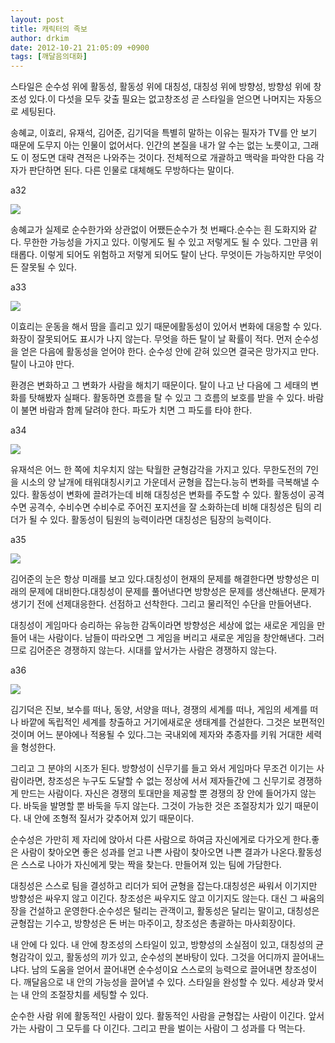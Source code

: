 ```yaml
---
layout: post
title: 캐릭터의 족보
author: drkim
date: 2012-10-21 21:05:09 +0900
tags: [깨달음의대화]
---
```


  스타일은 순수성 위에 활동성, 활동성 위에 대칭성, 대칭성 위에 방향성, 방향성 위에 창조성 있다.이 다섯을 모두 갖출 필요는 없고창조성 곧 스타일을 얻으면 나머지는 자동으로 세팅된다.






  송혜교, 이효리, 유재석, 김어준, 김기덕을 특별히 말하는 이유는 필자가 TV를 안 보기 때문에 도무지 아는 인물이 없어서다. 인간의 본질을 내가 알 수는 없는 노릇이고, 그래도 이 정도면 대략 견적은 나와주는 것이다. 전체적으로 개괄하고 맥락을 파악한 다음 각자가 판단하면 된다. 다른 인물로 대체해도 무방하다는 말이다.






  a32



  ![](/files/attach/images/198/520/308/a32.JPG)





  송혜교가 실제로 순수한가와 상관없이 어쨌든순수가 첫 번째다.순수는 흰 도화지와 같다. 무한한 가능성을 가지고 있다. 이렇게도 될 수 있고 저렇게도 될 수 있다. 그만큼 위태롭다. 이렇게 되어도 위험하고 저렇게 되어도 탈이 난다. 무엇이든 가능하지만 무엇이든 잘못될 수 있다.






  a33



  ![](/files/attach/images/198/520/308/a33.JPG)





  이효리는 운동을 해서 땀을 흘리고 있기 때문에활동성이 있어서 변화에 대응할 수 있다.화장이 잘못되어도 표시가 나지 않는다. 무엇을 하든 탈이 날 확률이 적다. 먼저 순수성을 얻은 다음에 활동성을 얻어야 한다. 순수성 안에 갇혀 있으면 결국은 망가지고 만다. 탈이 나고야 만다.






  환경은 변화하고 그 변화가 사람을 해치기 때문이다. 탈이 나고 난 다음에 그 세태의 변화를 탓해봤자 실패다. 활동하면 흐름을 탈 수 있고 그 흐름의 보호를 받을 수 있다. 바람이 불면 바람과 함께 달려야 한다. 파도가 치면 그 파도를 타야 한다.






  a34



  ![](/files/attach/images/198/520/308/a34.jpg)





  유재석은 어느 한 쪽에 치우치지 않는 탁월한 균형감각을 가지고 있다. 무한도전의 7인을 시소의 양 날개에 태워대칭시키고 가운데서 균형을 잡는다.능히 변화를 극복해낼 수 있다. 활동성이 변화에 끌려가는데 비해 대칭성은 변화를 주도할 수 있다. 활동성이 공격수면 공격수, 수비수면 수비수로 주어진 포지션을 잘 소화하는데 비해 대칭성은 팀의 리더가 될 수 있다. 활동성이 팀원의 능력이라면 대칭성은 팀장의 능력이다.






  a35



  ![](/files/attach/images/198/520/308/a36.jpg)





  김어준의 눈은 항상 미래를 보고 있다.대칭성이 현재의 문제를 해결한다면 방향성은 미래의 문제에 대비한다.대칭성이 문제를 풀어낸다면 방향성은 문제를 생산해낸다. 문제가 생기기 전에 선제대응한다. 선점하고 선착한다. 그리고 물리적인 수단을 만들어낸다.






  대칭성이 게임마다 승리하는 유능한 감독이라면 방향성은 세상에 없는 새로운 게임을 만들어 내는 사람이다. 남들이 따라오면 그 게임을 버리고 새로운 게임을 창안해낸다. 그러므로 김어준은 경쟁하지 않는다. 시대를 앞서가는 사람은 경쟁하지 않는다.






  a36



  ![](/files/attach/images/198/520/308/a37.jpg)





  김기덕은 진보, 보수를 떠나, 동양, 서양을 떠나, 경쟁의 세계를 떠나, 게임의 세계를 떠나 바깥에 독립적인 세계를 창출하고 거기에새로운 생태계를 건설한다. 그것은 보편적인 것이며 어느 분야에나 적용될 수 있다.그는 국내외에 제자와 추종자를 키워 거대한 세력을 형성한다.






  그리고 그 분야의 시조가 된다. 방향성이 신무기를 들고 와서 게임마다 무조건 이기는 사람이라면, 창조성은 누구도 도달할 수 없는 정상에 서서 제자들간에 그 신무기로 경쟁하게 만드는 사람이다. 자신은 경쟁의 토대만을 제공할 뿐 경쟁의 장 안에 들어가지 않는다. 바둑을 발명할 뿐 바둑을 두지 않는다. 그것이 가능한 것은 조절장치가 있기 때문이다. 내 안에 조형적 질서가 갖추어져 있기 때문이다.






  순수성은 가만히 제 자리에 앉아서 다른 사람으로 하여금 자신에게로 다가오게 한다.좋은 사람이 찾아오면 좋은 성과를 얻고 나쁜 사람이 찾아오면 나쁜 결과가 나온다.활동성은 스스로 나아가 자신에게 맞는 짝을 찾는다. 만들어져 있는 팀에 가담한다.






  대칭성은 스스로 팀을 결성하고 리더가 되어 균형을 잡는다.대칭성은 싸워서 이기지만 방향성은 싸우지 않고 이긴다. 창조성은 싸우지도 않고 이기지도 않는다. 대신 그 싸움의 장을 건설하고 운영한다.순수성은 털리는 관객이고, 활동성은 달리는 말이고, 대칭성은 균형잡는 기수고, 방향성은 돈 버는 마주이고, 창조성은 총괄하는 마사회장이다.






  내 안에 다 있다. 내 안에 창조성의 스타일이 있고, 방향성의 소실점이 있고, 대칭성의 균형감각이 있고, 활동성의 끼가 있고, 순수성의 본바탕이 있다. 그것을 어디까지 끌어내느냐다. 남의 도움을 얻어서 끌어내면 순수성이요 스스로의 능력으로 끌어내면 창조성이다. 깨달음으로 내 안의 가능성을 끌어낼 수 있다. 스타일을 완성할 수 있다. 세상과 맞서는 내 안의 조절장치를 세팅할 수 있다.






  순수한 사람 위에 활동적인 사람이 있다. 활동적인 사람을 균형잡는 사람이 이긴다. 앞서가는 사람이 그 모두를 다 이긴다. 그리고 판을 벌이는 사람이 그 성과를 다 먹는다.

